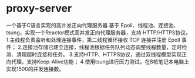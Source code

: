 # proxy-server
一个基于C语言实现的高并发正向代理服务器
基于 Epoll、线程池、连接池、tsung，实现一个Reactor模式高并发正向代理服务器，支持 HTTP/HTTPS协议。
1.主线程负责监听和处理连接事件，第二线程循环接收 TCP 连接并注册 Epoll 事件；
2.连接池存储已建立连接，线程池根据任务队列动态调整线程数量，定时检测、清理超时连接和任务。
3.支持HTTP、HTTPS协议，通过双线程模型实现正向代理，支持Keep-Alive功能；
4.使用tsung进行压力测试，在8核笔记本电脑上实现1500的并发连接数。
